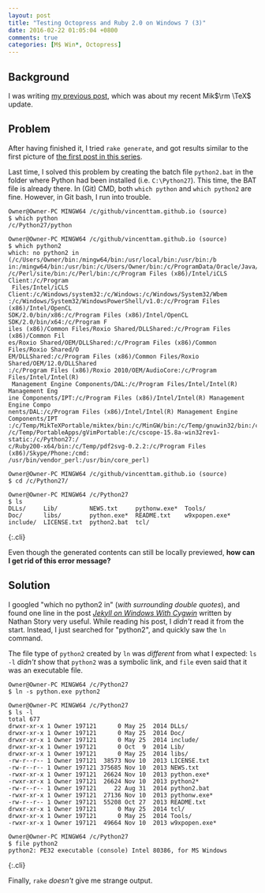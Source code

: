 ```yaml
---
layout: post
title: "Testing Octopress and Ruby 2.0 on Windows 7 (3)"
date: 2016-02-22 01:05:04 +0800
comments: true
categories: [M$ Win*, Octopress]
---
```


Background
---

I was writing [my previous post][pp1], which was about my recent
Mik$\rm \TeX$ update.

Problem
---

After having finished it, I tried `rake generate`, and got results
similar to the first picture of [the first post in this series][pp2].

Last time, I solved this problem by creating the batch file
`python2.bat` in the folder where Python had been installed (i.e.
`C:\Python27`).  This time, the BAT file is already there.  In (Git)
CMD, both `which python` and `which python2` are fine.  However, in
Git bash, I run into trouble.

    Owner@Owner-PC MINGW64 /c/github/vincenttam.github.io (source)
    $ which python
    /c/Python27/python
    
    Owner@Owner-PC MINGW64 /c/github/vincenttam.github.io (source)
    $ which python2
    which: no python2 in (/c/Users/Owner/bin:/mingw64/bin:/usr/local/bin:/usr/bin:/b
    in:/mingw64/bin:/usr/bin:/c/Users/Owner/bin:/c/ProgramData/Oracle/Java/javapath:
    /c/Perl/site/bin:/c/Perl/bin:/c/Program Files (x86)/Intel/iCLS Client:/c/Program
     Files/Intel/iCLS Client:/c/Windows/system32:/c/Windows:/c/Windows/System32/Wbem
    :/c/Windows/System32/WindowsPowerShell/v1.0:/c/Program Files (x86)/Intel/OpenCL 
    SDK/2.0/bin/x86:/c/Program Files (x86)/Intel/OpenCL SDK/2.0/bin/x64:/c/Program F
    iles (x86)/Common Files/Roxio Shared/DLLShared:/c/Program Files (x86)/Common Fil
    es/Roxio Shared/OEM/DLLShared:/c/Program Files (x86)/Common Files/Roxio Shared/O
    EM/DLLShared:/c/Program Files (x86)/Common Files/Roxio Shared/OEM/12.0/DLLShared
    :/c/Program Files (x86)/Roxio 2010/OEM/AudioCore:/c/Program Files/Intel/Intel(R)
     Management Engine Components/DAL:/c/Program Files/Intel/Intel(R) Management Eng
    ine Components/IPT:/c/Program Files (x86)/Intel/Intel(R) Management Engine Compo
    nents/DAL:/c/Program Files (x86)/Intel/Intel(R) Management Engine Components/IPT
    :/c/Temp/MikTeXPortable/miktex/bin:/c/MinGW/bin:/c/Temp/gnuwin32/bin:/c/ctags58:
    /c/Temp/PortableApps/gVimPortable:/c/cscope-15.8a-win32rev1-static:/c/Python27:/
    c/Ruby200-x64/bin:/c/Temp/pdf2svg-0.2.2:/c/Program Files (x86)/Skype/Phone:/cmd:
    /usr/bin/vendor_perl:/usr/bin/core_perl)
    
    Owner@Owner-PC MINGW64 /c/github/vincenttam.github.io (source)
    $ cd /c/Python27/
    
    Owner@Owner-PC MINGW64 /c/Python27
    $ ls
    DLLs/     Lib/         NEWS.txt     pythonw.exe*  Tools/
    Doc/      libs/        python.exe*  README.txt    w9xpopen.exe*
    include/  LICENSE.txt  python2.bat  tcl/
{:.cli}

Even though the generated contents can still be locally previewed,
**how can I get rid of this error message?**

<!-- more -->

Solution
---

I googled "which no python2 in" (*with surrounding double quotes*),
and found one line in the post [*Jekyll on Windows With Cygwin*][src]
written by Nathan Story very useful.  While reading his post, I
*didn't* read it from the start.  Instead, I just searched for
"python2", and quickly saw the `ln` command.

The file type of `python2` created by `ln` was *different* from what I
expected: `ls -l` *didn't* show that `python2` was a symbolic link,
and `file` even said that it was an executable file.

    Owner@Owner-PC MINGW64 /c/Python27
    $ ln -s python.exe python2
    
    Owner@Owner-PC MINGW64 /c/Python27
    $ ls -l
    total 677
    drwxr-xr-x 1 Owner 197121      0 May 25  2014 DLLs/
    drwxr-xr-x 1 Owner 197121      0 May 25  2014 Doc/
    drwxr-xr-x 1 Owner 197121      0 May 25  2014 include/
    drwxr-xr-x 1 Owner 197121      0 Oct  9  2014 Lib/
    drwxr-xr-x 1 Owner 197121      0 May 25  2014 libs/
    -rw-r--r-- 1 Owner 197121  38573 Nov 10  2013 LICENSE.txt
    -rw-r--r-- 1 Owner 197121 375685 Nov 10  2013 NEWS.txt
    -rwxr-xr-x 1 Owner 197121  26624 Nov 10  2013 python.exe*
    -rwxr-xr-x 1 Owner 197121  26624 Nov 10  2013 python2*
    -rw-r--r-- 1 Owner 197121     22 Aug 31  2014 python2.bat
    -rwxr-xr-x 1 Owner 197121  27136 Nov 10  2013 pythonw.exe*
    -rw-r--r-- 1 Owner 197121  55208 Oct 27  2013 README.txt
    drwxr-xr-x 1 Owner 197121      0 May 25  2014 tcl/
    drwxr-xr-x 1 Owner 197121      0 May 25  2014 Tools/
    -rwxr-xr-x 1 Owner 197121  49664 Nov 10  2013 w9xpopen.exe*
    
    Owner@Owner-PC MINGW64 /c/Python27
    $ file python2
    python2: PE32 executable (console) Intel 80386, for MS Windows
{:.cli}

Finally, `rake` *doesn't* give me strange output.

[pp1]: /blog/2016/02/21/miktex-update-2/
[pp2]: /blog/2014/09/02/testing-octopress-and-ruby-2-dot-0-on-windows-7-1/
[src]: http://nathanielstory.com/2013/12/28/jekyll-on-windows-with-cygwin.html
